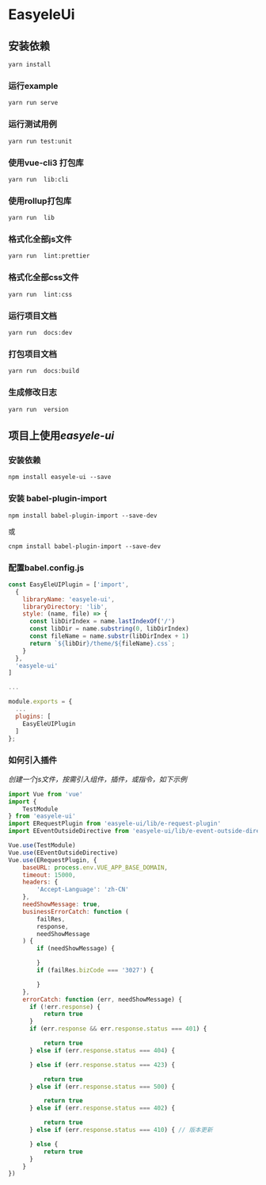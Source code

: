 # EasyeleUi

<!-- [组件库官网](http://47.114.52.172/easyele-ui/dist/index.html) -->

## 安装依赖
```
yarn install
```

### 运行example
```
yarn run serve
```


### 运行测试用例
```
yarn run test:unit
```

### 使用vue-cli3 打包库
```
yarn run  lib:cli
```

### 使用rollup打包库
```
yarn run  lib
```

### 格式化全部js文件
```
yarn run  lint:prettier
```

### 格式化全部css文件
```
yarn run  lint:css
```
### 运行项目文档
```
yarn run  docs:dev
```

### 打包项目文档
```
yarn run  docs:build
```

### 生成修改日志
```
yarn run  version
```

## 项目上使用*easyele-ui*
### 安装依赖
```
npm install easyele-ui --save
```

### 安装 babel-plugin-import
```
npm install babel-plugin-import --save-dev
```
或
```
cnpm install babel-plugin-import --save-dev
```

### 配置babel.config.js

```javascript
const EasyEleUIPlugin = ['import',
  {
    libraryName: 'easyele-ui',
    libraryDirectory: 'lib',
    style: (name, file) => {
      const libDirIndex = name.lastIndexOf('/')
      const libDir = name.substring(0, libDirIndex)
      const fileName = name.substr(libDirIndex + 1)
      return `${libDir}/theme/${fileName}.css`;
    }
  },
  'easyele-ui'
]

...

module.exports = {
  ...
  plugins: [
    EasyEleUIPlugin
  ]
};

```

### 如何引入插件

*创建一个js文件，按需引入组件，插件，或指令，如下示例*
```javascript
import Vue from 'vue'
import {
    TestModule
} from 'easyele-ui'
import ERequestPlugin from 'easyele-ui/lib/e-request-plugin'
import EEventOutsideDirective from 'easyele-ui/lib/e-event-outside-directive'

Vue.use(TestModule)
Vue.use(EEventOutsideDirective)
Vue.use(ERequestPlugin, {
    baseURL: process.env.VUE_APP_BASE_DOMAIN,
    timeout: 15000,
    headers: {
        'Accept-Language': 'zh-CN'
    },
    needShowMessage: true,
    businessErrorCatch: function (
        failRes,
        response,
        needShowMessage
    ) {
        if (needShowMessage) {

        }
        if (failRes.bizCode === '3027') {

        }
    },
    errorCatch: function (err, needShowMessage) {
      if (!err.response) {
          return true
      }
      if (err.response && err.response.status === 401) {

          return true
      } else if (err.response.status === 404) {

      } else if (err.response.status === 423) {

          return true
      } else if (err.response.status === 500) {

          return true
      } else if (err.response.status === 402) {

          return true
      } else if (err.response.status === 410) { // 版本更新

      } else {
          return true
      }
    }
})
```
